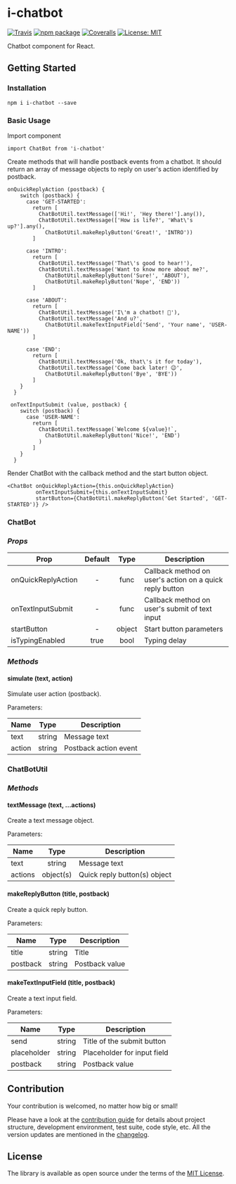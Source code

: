 # i-chatbot

[![Travis][build-badge]][build]
[![npm package][npm-badge]][npm]
[![Coveralls][coveralls-badge]][coveralls]
[![License: MIT][mit-badge]][mit]

Chatbot component for React.

[build-badge]: https://img.shields.io/travis/Endore8/i-chatbot.svg?branch=master
[build]: https://travis-ci.org/Endore8/i-chatbot

[npm-badge]: https://badge.fury.io/js/i-chatbot.svg
[npm]: https://www.npmjs.org/package/i-chatbot

[coveralls-badge]: https://codecov.io/gh/Endore8/i-chatbot/branch/master/graph/badge.svg
[coveralls]: https://codecov.io/gh/Endore8/i-chatbot/branch/master/graph/badge.svg

[mit-badge]: https://img.shields.io/badge/License-MIT-yellow.svg
[mit]: https://opensource.org/licenses/MIT

## Getting Started

### Installation

```
npm i i-chatbot --save
```

### Basic Usage

Import component

```
import ChatBot from 'i-chatbot' 
```

Create methods that will handle postback events from a chatbot. 
It should return an array of message objects to reply on user's action identified by postback.

```
onQuickReplyAction (postback) {
    switch (postback) {
      case 'GET-STARTED':
        return [
          ChatBotUtil.textMessage(['Hi!', 'Hey there!'].any()),
          ChatBotUtil.textMessage(['How is life?', 'What\'s up?'].any(),
            ChatBotUtil.makeReplyButton('Great!', 'INTRO'))
        ]

      case 'INTRO':
        return [
          ChatBotUtil.textMessage('That\'s good to hear!'),
          ChatBotUtil.textMessage('Want to know more about me?',
            ChatBotUtil.makeReplyButton('Sure!', 'ABOUT'),
            ChatBotUtil.makeReplyButton('Nope', 'END'))
        ]

      case 'ABOUT':
        return [
          ChatBotUtil.textMessage('I\'m a chatbot! 🤖'),
          ChatBotUtil.textMessage('And u?',
            ChatBotUtil.makeTextInputField('Send', 'Your name', 'USER-NAME'))
        ]

      case 'END':
        return [
          ChatBotUtil.textMessage('Ok, that\'s it for today'),
          ChatBotUtil.textMessage('Come back later! 😉',
            ChatBotUtil.makeReplyButton('Bye', 'BYE'))
        ]
    }
  }

 onTextInputSubmit (value, postback) {
    switch (postback) {
      case 'USER-NAME':
        return [
          ChatBotUtil.textMessage(`Welcome ${value}!`,
            ChatBotUtil.makeReplyButton('Nice!', 'END')
          )
        ]
    }
  }
```

Render ChatBot with the callback method and the start button object.

```
<ChatBot onQuickReplyAction={this.onQuickReplyAction}
         onTextInputSubmit={this.onTextInputSubmit}
         startButton={ChatBotUtil.makeReplyButton('Get Started', 'GET-STARTED')} />
```

### ChatBot

### *Props*

| Prop               | Default       | Type   | Description |
| ------------------ |:-------------:| :------:| -----------|
| onQuickReplyAction | -             | func   | Callback method on user's action on a quick reply button |
| onTextInputSubmit  | -             | func   | Callback method on user's submit of text input |
| startButton        | -             | object | Start button parameters |
| isTypingEnabled    | true          | bool   | Typing delay |

### *Methods*

#### simulate (text, action)

Simulate user action (postback).

Parameters:

| Name    | Type      | Description |
| ------- |:---------:| ------------|
| text    | string    | Message text |
| action  | string    | Postback action event |

### ChatBotUtil

### *Methods*

#### textMessage (text, ...actions)

Create a text message object.

Parameters:

| Name    | Type      | Description |
| ------- |:---------:| ------------|
| text    | string    | Message text |
| actions | object(s) | Quick reply button(s) object |

#### makeReplyButton (title, postback)

Create a quick reply button.

Parameters:

| Name     | Type   | Description |
| -------- |:------:| ------------|
| title    | string | Title |
| postback | string | Postback value |

#### makeTextInputField (title, postback)

Create a text input field.

Parameters:

| Name        | Type   | Description |
| ----------- |:------:| ------------|
| send        | string | Title of the submit button |
| placeholder | string | Placeholder for input field |
| postback    | string | Postback value |

## Contribution

Your contribution is welcomed, no matter how big or small! 

Please have a look at the [contribution guide](CONTRIBUTING.md) for details about project structure, development environment, test suite, code style, etc. 
All the version updates are mentioned in the [changelog](CHANGELOG.md).

## License

The library is available as open source under the terms of the [MIT License](LICENSE).
